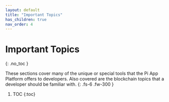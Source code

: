 ```yaml
---
layout: default
title: "Important Topics"
has_children: true
nav_order: 4
---
```

# Important Topics
{: .no_toc }

These sections cover many of the unique or special tools that the Pi App Platform offers to developers. Also covered are the blockchain topics that a developer should be familiar with.
{: .fs-6 .fw-300 }

1. TOC
{:toc}

